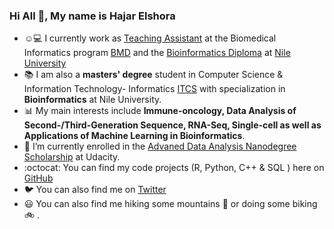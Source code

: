 ### Hi All 👋, My name is Hajar Elshora

- :relaxed:💻 I currently work as [Teaching Assistant](https://www.nu.edu.eg/instructor.php?i=265&t=members) at the Biomedical Informatics program [BMD](https://www.nu.edu.eg/program/description/biomedical-informatics/) and the [Bioinformatics Diploma](http://bioinfo.nu.edu.eg/) at [Nile University](https://nu.edu.eg/)
- 📚 I am also a **masters' degree** student in Computer Science & Information Technology- Informatics [ITCS](https://nu.edu.eg/information_technology_computer_science_postgraduate/) with specialization in **Bioinformatics** at Nile University.
- 📊 My main interests include **Immune-oncology, Data Analysis of Second-/Third-Generation Sequence, RNA-Seq, Single-cell as well as Applications of Machine Learning in Bioinformatics**. 
- 🌱 I’m currently enrolled in the [Advaned Data Analysis Nanodegree Scholarship](https://www.udacity.com/course/data-analyst-nanodegree--nd002?utm_source=gsem_brand&utm_medium=ads_r&utm_campaign=12908932988_c&utm_term=124509203911&utm_keyword=%2Budacity%20%2Bdata%20%2Banalyst_b&gclid=Cj0KCQiAmpyRBhC-ARIsABs2EAqmbwgRa0PUBOM47XFsnAMJJuAMNvsLvl3VPR6z1GVj6gAQGFm6dT0aAtSsEALw_wcB) at Udacity. 
- :octocat: You can find my code projects (R, Python, C++ & SQL ) here on [GitHub](https://github.com/hagarelsayed?tab=repositories)
- 🐦 You can also find me on [Twitter](https://twitter.com/Hajar_et_al)
- :smiley: You can also find me hiking some mountains :sunrise_over_mountains: or doing some biking :bike: . 
